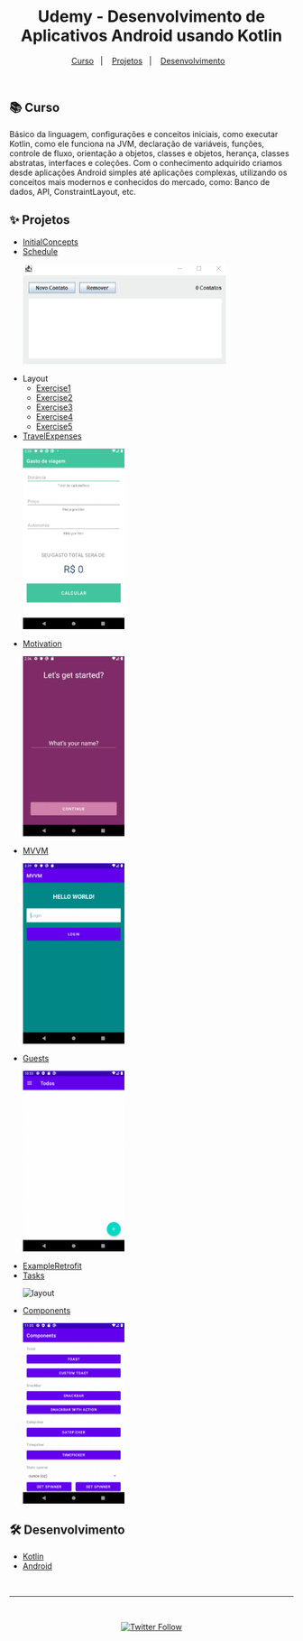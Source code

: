 <h1 align="center">
  Udemy - Desenvolvimento de Aplicativos Android usando Kotlin
</h1>
 
<p align="center">
  <a href="#-curso">Curso</a>&nbsp;&nbsp;&nbsp;|&nbsp;&nbsp;&nbsp;
  <a href="#-projetos">Projetos</a>&nbsp;&nbsp;&nbsp;|&nbsp;&nbsp;&nbsp;
  <a href="#%EF%B8%8F-desenvolvimento">Desenvolvimento</a>&nbsp;&nbsp;&nbsp;
</p>

<br>

## 📚 Curso
 
Básico da linguagem, configurações e conceitos iniciais, como executar Kotlin, como ele funciona na JVM, declaração de variáveis, funções, controle de fluxo, orientação a objetos, classes e objetos, herança, classes abstratas, interfaces e coleções. Com o conhecimento adquirido criamos desde aplicações Android simples até aplicações complexas, utilizando os conceitos mais modernos e conhecidos do mercado, como: Banco de dados, API, ConstraintLayout, etc.

## ✨ Projetos
 
- [InitialConcepts](https://github.com/gustavofariaa/AndroidKotlinUdemy/tree/main/InitialConcepts)
- [Schedule](https://github.com/gustavofariaa/AndroidKotlinUdemy/tree/main/Schedule)
  <p align="left">
    <img src=".github/Schedule.gif" alt="layout" width="360px">
  </p>
- Layout
    - [Exercise1](https://github.com/gustavofariaa/AndroidKotlinUdemy/tree/main/ExerciseLayout1)
    - [Exercise2](https://github.com/gustavofariaa/AndroidKotlinUdemy/tree/main/ExerciseLayout2)
    - [Exercise3](https://github.com/gustavofariaa/AndroidKotlinUdemy/tree/main/ExerciseLayout3)
    - [Exercise4](https://github.com/gustavofariaa/AndroidKotlinUdemy/tree/main/ExerciseLayout4)
    - [Exercise5](https://github.com/gustavofariaa/AndroidKotlinUdemy/tree/main/ExerciseLayout5)
- [TravelExpenses](https://github.com/gustavofariaa/AndroidKotlinUdemy/tree/main/TravelExpenses)
  <p align="left">
    <img src=".github/TravelExpenses.gif" alt="layout" width="180px">
  </p>
- [Motivation](https://github.com/gustavofariaa/AndroidKotlinUdemy/tree/main/Motivation)
  <p align="left">
    <img src=".github/Motivation.gif" alt="layout" width="180px">
  </p>
- [MVVM](https://github.com/gustavofariaa/AndroidKotlinUdemy/tree/main/MVVM)
  <p align="left">
    <img src=".github/MVVM.gif" alt="layout" width="180px">
  </p>
- [Guests](https://github.com/gustavofariaa/AndroidKotlinUdemy/tree/main/Guests)
  <p align="left">
    <img src=".github/Guests.gif" alt="layout" width="180px">
  </p>
- [ExampleRetrofit](https://github.com/gustavofariaa/AndroidKotlinUdemy/tree/main/ExampleRetrofit)
- [Tasks](https://github.com/gustavofariaa/AndroidKotlinUdemy/tree/main/Tasks)
  <p align="left">
    <img src=".github/Tasks.gif" alt="layout" width="180px">
  </p>
- [Components](https://github.com/gustavofariaa/AndroidKotlinUdemy/tree/main/Components)
  <p align="left">
    <img src=".github/Components.gif" alt="layout" width="180px">
  </p>
 
## 🛠️ Desenvolvimento
 
- [Kotlin](https://kotlinlang.org/)
- [Android](https://developer.android.com/kotlin)
 
<br>
 
---
 
<br>
 
<p align="center">
 <a href="https://www.linkedin.com/in/gustavofariaa/" target="_blank">
   <img alt="Twitter Follow" src="https://img.shields.io/badge/Gustavo%20Faria-357B27?style=for-the-badge&logo=linkedin&logoColor=FFFFFF">
 </a>
</p>